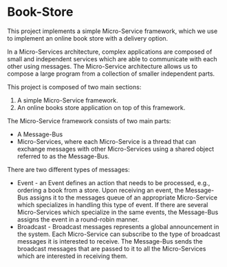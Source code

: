 # Book-Store

This project implements a simple Micro-Service framework, which we use to implement an online book store with a delivery option.

In a Micro-Services architecture, complex applications are composed of small and independent services which are able to communicate with each other using messages. The Micro-Service architecture allows us to compose a large program from a collection of smaller independent parts.

This project is composed of two main sections:
1. A simple Micro-Service framework.
2. An online books store application on top of this framework.


The Micro-Service framework consists of two main parts: 
* A Message-Bus
* Micro-Services, where each Micro-Service is a thread that can exchange messages with other Micro-Services using a shared object referred to as the Message-Bus. 

There are two different types of messages:
* Event - an Event defines an action that needs to be processed, e.g., ordering a book from a store. Upon receiving an event, the Message-Bus assigns it to the messages queue of an appropriate Micro-Service which specializes in handling this type of event. If there are several Micro-Services which specialize in the same events, the Message-Bus assigns the event in a round-robin manner.
* Broadcast - Broadcast messages represents a global announcement in the system. Each Micro-Service can subscribe to the type of broadcast messages it is interested to receive. The Message-Bus sends the broadcast messages that are passed to it to all the Micro-Services which are interested in receiving them.

